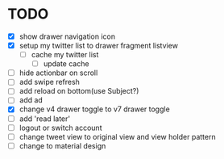# TODO
+ [x] show drawer navigation icon
+ [x] setup my twitter list to drawer fragment listview 
    + [ ] cache my twitter list
        + [ ] update cache
+ [ ] hide actionbar on scroll
+ [ ] add swipe refresh
+ [ ] add reload on bottom(use Subject?)
+ [ ] add ad
+ [x] change v4 drawer toggle to v7 drawer toggle
+ [ ] add 'read later'
+ [ ] logout or switch account
+ [ ] change tweet view to original view and view holder pattern
+ [ ] change to material design
